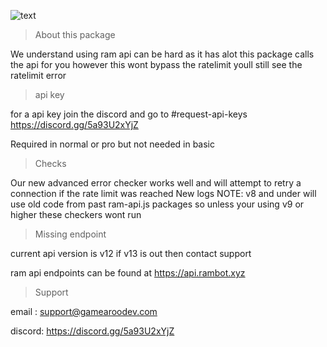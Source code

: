 ![text](https://camo.githubusercontent.com/27609282dd7fdadb913e82ada9d6f53eb542f22dfcd15d19fc7dc7e21e3cb8b3/68747470733a2f2f67616d6561726f6f2e746f702f72616d2f72616d2d6170692e6e65742e706e67)

> About this package

We understand using ram api can be hard as it has alot this package calls the api for you however this wont bypass the ratelimit youll still see the ratelimit error





> api key

for a api key join the discord and go to #request-api-keys https://discord.gg/5a93U2xYjZ

Required in normal or pro but not needed in basic



> Checks

Our new advanced error checker works well and will attempt to retry a connection if the rate limit was reached
New logs
NOTE: v8 and under will use old code from past ram-api.js packages so unless your using v9 or higher these checkers wont run


> Missing endpoint

current api version is v12 if v13 is out then contact support

ram api endpoints can be found at https://api.rambot.xyz

> Support

email : support@gamearoodev.com

discord: https://discord.gg/5a93U2xYjZ
